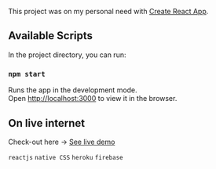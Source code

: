 This project was on my personal need with [Create React App](https://github.com/facebook/create-react-app).

## Available Scripts

In the project directory, you can run:

### `npm start`

Runs the app in the development mode.<br />
Open [http://localhost:3000](http://localhost:3000) to view it in the browser.

## On live internet

Check-out here -> [See live demo](https://sayancoding.github.io/Personal-Portfolio/)

`reactjs` `native CSS` `heroku` `firebase`